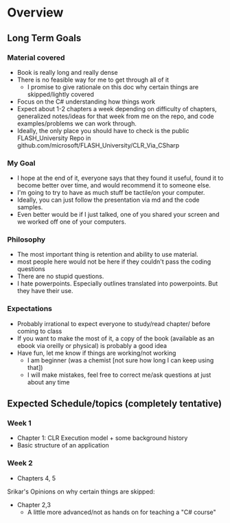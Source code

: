 # Overview

## Long Term Goals
### Material covered
- Book is really long and really dense
- There is no feasible way for me to get through all of it
    - I promise to give rationale on this doc why certain things are skipped/lightly covered
- Focus on the C# understanding how things work
- Expect about 1-2 chapters a week depending on difficulty of chapters, generalized notes/ideas for that week from me on the repo, and code examples/problems we can work through.
- Ideally, the only place you should have to check is the public FLASH_University Repo in github.com/microsoft/FLASH_University/CLR_Via_CSharp
### My Goal
- I hope at the end of it, everyone says that they found it useful, found it to become better  over time, and would recommend it to someone else.
- I'm going to try to have as much stuff be tactile/on your computer. 
- Ideally, you can just follow the presentation via md and the code samples.
- Even better would be if I just talked, one of you shared your screen and we worked off one of your computers.

### Philosophy
- The most important thing is retention and ability to use material.
- most people here would not be here if they couldn't pass the coding questions
- There are no stupid questions.
- I hate powerpoints. Especially outlines translated into powerpoints. But they have their use.

### Expectations
- Probably irrational to expect everyone to study/read chapter/ before coming to class
- If you want to make the most of it, a copy of the book (available as an ebook via oreilly or physical) is probably a good idea
- Have fun, let me know if things are working/not working
    - I am beginner (was a chemist [not sure how long I can keep using that])
    - I will make mistakes, feel free to correct me/ask questions at just about any time

## Expected Schedule/topics (completely tentative)
### Week 1
- Chapter 1: CLR Execution model + some background history
- Basic structure of an application

### Week 2
- Chapters 4, 5



Srikar's Opinions on why certain things are skipped:
- Chapter 2,3 
    - A little more advanced/not as hands on for teaching a "C# course"
